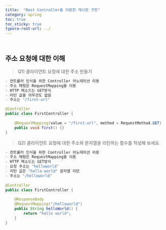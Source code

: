 ```yaml
---
title:  "Rest Controller를 이용한 게시판 구현"
category: spring
toc: true
toc_sticky: true
typora-root-url: ../
---
```




## <br>주소 요청에 대한 이해

> Q1) 클라이언트 요청에 대한 주소 만들기

```java
- 컨트롤러 인식을 위한 Controller 어노테이션 이용
- 주소 매핑은 RequestMapping을 이용
- HTTP 메소드는 GET방식
- 리턴 값을 아무것도 없음
- 주소는 "/first-url"

@Controller
public class FirstController {
    
    @RequestMapping(value = "/first-url", method = RequestMethod.GET)
    public void first() {}
}
```



> Q2) 클라이언트 요청에 대한 주소와 문자열을 리턴하는 함수를 작성해 보세요.

```java
- 컨트롤러 인식을 위한 Controller 어노테이션 이용
- 주소 매핑은 RequestMapping을 이용
- HTTP 메소드는 GET방식
- 요청 주소는 "helloworld"
- 리턴 값은 "hello world" 문자열 리턴
- 주소는 "/helloworld"
    
@Controller
public class FirstController {
    
    @ResponseBody
    @RequestMapping("/helloworld")
    public String helloWorld() {
        return "hello world";
    }
}
```

